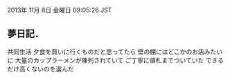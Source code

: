 2013年 11月  8日 金曜日 09:05:26 JST

夢日記．
---
共同生活
夕食を買いに行くものだと思ってたら
壁の棚にはどこかのお店みたいに
大量のカップラーメンが陳列されていて
ご丁寧に値札までついていた
できるだけ高くないのを選んだ

